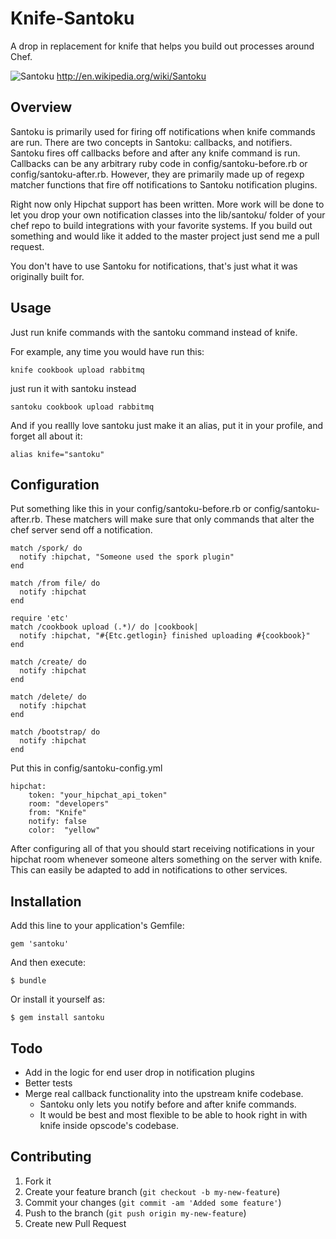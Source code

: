 # Knife-Santoku 
A drop in replacement for knife that helps you build out processes around Chef.

![Santoku](http://upload.wikimedia.org/wikipedia/commons/a/aa/Kitchen-knife-santoku-form.jpg)
http://en.wikipedia.org/wiki/Santoku

## Overview

Santoku is primarily used for firing off notifications when knife commands are run. There are two concepts in Santoku: callbacks, and notifiers. Santoku fires off callbacks before and after any knife command is run. Callbacks can be any arbitrary ruby code in config/santoku-before.rb or config/santoku-after.rb. However, they are primarily made up of regexp matcher functions that fire off notifications to Santoku notification plugins. 

Right now only Hipchat support has been written. More work will be done to let you drop your own notification classes into the  lib/santoku/ folder of your chef repo to build integrations with your favorite systems. If you build out something and would like it added to the master project just send me a pull request.

You don't have to use Santoku for notifications, that's just what it was originally built for.

## Usage

Just run knife commands with the santoku command instead of knife. 

For example, any time you would have run this:

	knife cookbook upload rabbitmq

just run it with santoku instead

	santoku cookbook upload rabbitmq
	
And if you reallly love santoku just make it an alias, put it in your profile, and forget all about it:

	alias knife="santoku"

## Configuration

Put something like this in your config/santoku-before.rb or config/santoku-after.rb. These matchers will make sure that only commands that alter the chef server send off a notification.

	match /spork/ do
	  notify :hipchat, "Someone used the spork plugin"
	end

	match /from file/ do
	  notify :hipchat
	end

	require 'etc'
	match /cookbook upload (.*)/ do |cookbook|
	  notify :hipchat, "#{Etc.getlogin} finished uploading #{cookbook}"
	end

	match /create/ do
	  notify :hipchat
	end

	match /delete/ do
	  notify :hipchat
	end

	match /bootstrap/ do 
	  notify :hipchat
	end
	
Put this in config/santoku-config.yml

	hipchat:
	    token: "your_hipchat_api_token"
	    room: "developers"
	    from: "Knife"
	    notify: false
	    color:  "yellow"

After configuring all of that you should start receiving notifications in your hipchat room whenever someone alters something on the server with knife. This can easily be adapted to add in notifications to other services.

## Installation

Add this line to your application's Gemfile:

    gem 'santoku'

And then execute:

    $ bundle

Or install it yourself as:

    $ gem install santoku

## Todo
* Add in the logic for end user drop in notification plugins
* Better tests
* Merge real callback functionality into the upstream knife codebase.
  * Santoku only lets you notify before and after knife commands. 
  * It would be best and most flexible to be able to hook right in with knife inside opscode's codebase.

## Contributing

1. Fork it
2. Create your feature branch (`git checkout -b my-new-feature`)
3. Commit your changes (`git commit -am 'Added some feature'`)
4. Push to the branch (`git push origin my-new-feature`)
5. Create new Pull Request
